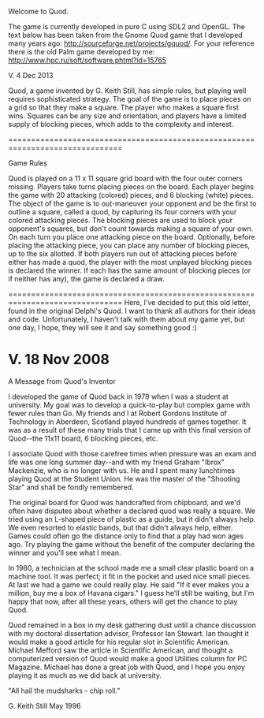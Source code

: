Welcome to Quod.

The game is currently developed in pure C using SDL2 and OpenGL.
The text below has been taken from the Gnome Quod game that I developed many
years ago: http://sourceforge.net/projects/gquod/.
For your reference there is the old Palm game developed by me:
http://www.hpc.ru/soft/software.phtml?id=15765

V.
4 Dec 2013

Quod, a game invented by G. Keith Still, has simple rules, but playing well
requires sophisticated strategy. The goal of the game is to place pieces on a
grid so that they make a square. The player who makes a square first wins.
Squares can be any size and orientation, and players have a limited supply of
blocking pieces, which adds to the complexity and interest.

===============================================================================

Game Rules

Quod is played on a 11 x 11 square grid board with the four outer corners
missing. Players take turns placing pieces on the board. Each player begins
the game with 20 attacking (colored) pieces, and 6 blocking (white) pieces.
The object of the game is to out-maneuver your opponent and be the first to
outline a square, called a quod, by capturing its four corners with your
colored attacking pieces. The blocking pieces are used to block your opponent's
squares, but don't count towards making a square of your own.
	On each turn you place one attacking piece on the board. Optionally,
before placing the attacking piece, you can place any number of blocking pieces,
up to the six allotted. If  both players run out of attacking pieces before
either has made a quod, the player with the most unplayed blocking pieces is
declared the winner. If each has the same amount of blocking pieces (or if
neither has any), the game is declared a draw.

===============================================================================
Here, I've decided to put this old letter, found in the original Delphi's Quod.
I want to thank all authors for their ideas and code. Unfortunately, I haven't
talk with them about my game yet, but one day, I hope, they will see it and
say something good :)

V.
18 Nov 2008
===============================================================================

A Message from Quod's Inventor

I developed the game of Quod back in 1979 when I was a student at university.
My goal was to develop a quick-to-play but complex game with fewer rules than
Go. My friends and I at Robert Gordons Institute of Technology in Aberdeen,
Scotland played hundreds of games together. It was as a result of these many
trials that I came up with this final version of Quod--the 11x11 board,
6 blocking pieces, etc.

I associate Quod with those carefree times when pressure was an exam and life
was one long summer day--and with my friend Graham "Ibrox" Mackenzie, who is no
longer with us. He and I spent many lunchtimes playing Quod at the Student Union.
He was the master of the "Shooting Star" and shall be fondly remembered.

The original board for Quod was handcrafted from chipboard, and we'd often have
disputes about whether a declared quod was really a square. We tried using an
L-shaped piece of plastic as a guide, but it didn't always help. We even
resorted to elastic bands, but that didn't always help, either. Games could
often go the distance only to find that a play had won ages ago. Try playing
the game without the benefit of the computer declaring the winner and you'll
see what I mean.

In 1980, a technician at the school made me a small clear plastic board on a
machine tool. It was perfect; it fit in the pocket and used nice small pieces.
At last we had a game we could really play. He said "If it ever makes you a
million, buy me a box of Havana cigars." I guess he'll still be waiting, but
I'm happy that now, after all these years, others will get the chance to play
Quod.

Quod remained in a box in my desk gathering dust until a chance discussion with
my doctoral dissertation advisor, Professor Ian Stewart. Ian thought it would
make a good article for his regular slot in Scientific American.  Michael
Mefford saw the article in Scientific American, and thought a computerized
version of Quod would make a good Utilities column for PC Magazine. Michael
has done a great job with Quod, and I hope you enjoy playing it as much as we
did back at university.

"All hail the mudsharks - chip roll."

G. Keith Still
May 1996